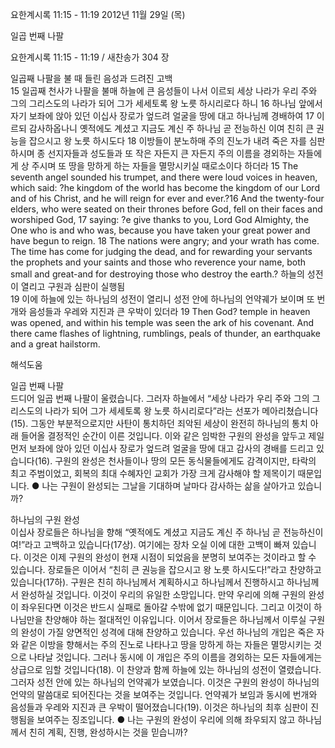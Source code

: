 요한계시록 11:15 - 11:19 
2012년 11월 29일 (목)

일곱 번째 나팔



요한계시록 11:15 - 11:19 / 새찬송가 304 장


일곱째 나팔을 불 때 들린 음성과 드려진 고백  
15 일곱째 천사가 나팔을 불매 하늘에 큰 음성들이 나서 이르되 세상 나라가 우리 주와 그의 그리스도의 나라가 되어 그가 세세토록 왕 노릇 하시리로다 하니 16 하나님 앞에서 자기 보좌에 앉아 있던 이십사 장로가 엎드려 얼굴을 땅에 대고 하나님께 경배하여 17 이르되 감사하옵나니 옛적에도 계셨고 지금도 계신 주 하나님 곧 전능하신 이여 친히 큰 권능을 잡으시고 왕 노릇 하시도다 18 이방들이 분노하매 주의 진노가 내려 죽은 자를 심판하시며 종 선지자들과 성도들과 또 작은 자든지 큰 자든지 주의 이름을 경외하는 자들에게 상 주시며 또 땅을 망하게 하는 자들을 멸망시키실 때로소이다 하더라
15 The seventh angel sounded his trumpet, and there were loud voices in heaven, which said: ?he kingdom of the world has become the kingdom of our Lord and of his Christ, and he will reign for ever and ever.?16 And the twenty-four elders, who were seated on their thrones before God, fell on their faces and worshiped God, 17 saying: ?e give thanks to you, Lord God Almighty, the One who is and who was, because you have taken your great power and have begun to reign. 18 The nations were angry; and your wrath has come. The time has come for judging the dead, and for rewarding your servants the prophets and your saints and those who reverence your name, both small and great-and for destroying those who destroy the earth.?
하늘의 성전이 열리고 구원과 심판이 실행됨  
19 이에 하늘에 있는 하나님의 성전이 열리니 성전 안에 하나님의 언약궤가 보이며 또 번개와 음성들과 우레와 지진과 큰 우박이 있더라
19 Then God? temple in heaven was opened, and within his temple was seen the ark of his covenant. And there came flashes of lightning, rumblings, peals of thunder, an earthquake and a great hailstorm.

해석도움





일곱 번째 나팔  
드디어 일곱 번째 나팔이 울렸습니다. 그러자 하늘에서 “세상 나라가 우리 주와 그의 그리스도의 나라가 되어 그가 세세토록 왕 노릇 하시리로다”라는 선포가 메아리쳤습니다(15). 그동안 부분적으로지만 사탄이 통치하던 죄악된 세상이 완전히 하나님의 통치 아래 들어올 결정적인 순간이 이른 것입니다. 이와 같은 임박한 구원의 완성을 앞두고 제일 먼저 보좌에 앉아 있던 이십사 장로가 엎드려 얼굴을 땅에 대고 감사의 경배를 드리고 있습니다(16). 구원의 완성은 천사들이나 땅의 모든 동식물들에게도 감격이지만, 타락의 최고 주범이었고, 회복의 최대 수혜자인 교회가 가장 크게 감사해야 할 제목이기 때문입니다. 
● 나는 구원이 완성되는 그날을 기대하며 날마다 감사하는 삶을 살아가고 있습니까?

하나님의 구원 완성  
이십사 장로들은 하나님을 향해 “옛적에도 계셨고 지금도 계신 주 하나님 곧 전능하신이여!”라고 고백하고 있습니다(17상). 여기에는 장차 오실 이에 대한 고백이 빠져 있습니다. 이것은 이제 구원의 완성이 현재 시점이 되었음을 분명히 보여주는 것이라고 할 수 있습니다. 장로들은 이어서 “친히 큰 권능을 잡으시고 왕 노릇 하시도다!”라고 찬양하고 있습니다(17하). 구원은 친히 하나님께서 계획하시고 하나님께서 진행하시고 하나님께서 완성하실 것입니다. 이것이 우리의 유일한 소망입니다. 만약 우리에 의해 구원의 완성이 좌우된다면 이것은 반드시 실패로 돌아갈 수밖에 없기 때문입니다. 그리고 이것이 하나님만을 찬양해야 하는 절대적인 이유입니다. 이어서 장로들은 하나님께서 이루실 구원의 완성이 가질 양면적인 성격에 대해 찬양하고 있습니다. 우선 하나님의 개입은 죽은 자와 같은 이방을 향해서는 주의 진노로 나타나고 땅을 망하게 하는 자들은 멸망시키는 것으로 나타날 것입니다. 그러나 동시에 이 개입은 주의 이름을 경외하는 모든 자들에게는 상급으로 임할 것입니다(18). 이 찬양과 함께 하늘에 있는 하나님의 성전이 열렸습니다. 그러자 성전 안에 있는 하나님의 언약궤가 보였습니다. 이것은 구원의 완성이 하나님의 언약의 말씀대로 되어진다는 것을 보여주는 것입니다. 언약궤가 보임과 동시에 번개와 음성들과 우레와 지진과 큰 우박이 떨어졌습니다(19). 이것은 하나님의 최후 심판이 진행됨을 보여주는 징조입니다. 
● 나는 구원의 완성이 우리에 의해 좌우되지 않고 하나님께서 친히 계획, 진행, 완성하시는 것을 믿습니까?